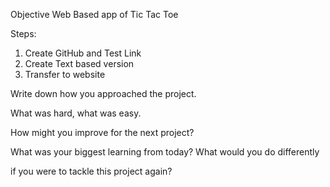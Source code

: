 Objective
Web Based app of Tic Tac Toe


Steps:
1. Create GitHub and Test Link
2. Create Text based version 
3. Transfer to website








Write down how you approached the project. 

What was hard, what was easy. 

How might you improve for the next project? 

What was your biggest learning from today? What would you do differently 

if you were to tackle this project again?
